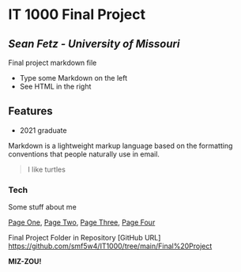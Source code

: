 # IT 1000 Final Project
## _Sean Fetz - University of Missouri_

Final project markdown file

- Type some Markdown on the left
- See HTML in the right

## Features
- 2021 graduate

Markdown is a lightweight markup language based on the formatting conventions
that people naturally use in email.

> I like turtles

### Tech

Some stuff about me

[Page One](FinalProject1.md),
[Page Two](FinalProject2.md),
[Page Three](FinalProject3.md),
[Page Four](FinalProject4.md)

Final Project Folder in Repository
[GitHub URL] https://github.com/smf5w4/IT1000/tree/main/Final%20Project

**MIZ-ZOU!**